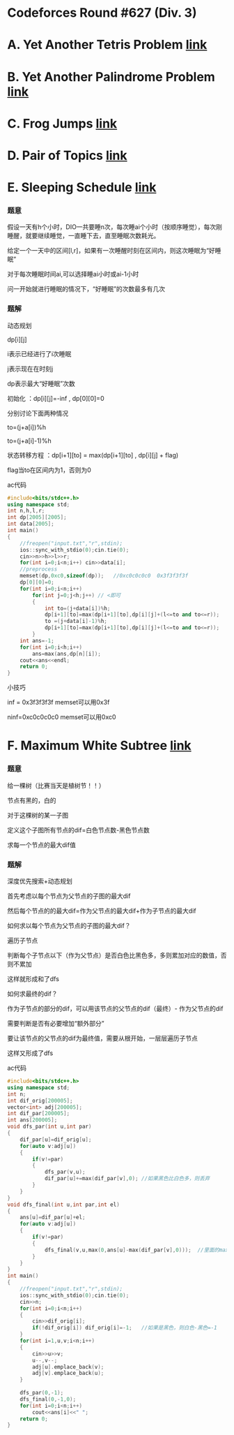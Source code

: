 # Codeforces Round #627 (Div. 3)



# A. Yet Another Tetris Problem [link](https://codeforces.com/contest/1324/problem/A)
# B. Yet Another Palindrome Problem [link](https://codeforces.com/contest/1324/problem/B)
# C. Frog Jumps [link](https://codeforces.com/contest/1324/problem/C)
# D. Pair of Topics [link](https://codeforces.com/contest/1324/problem/D)
# E. Sleeping Schedule [link](https://codeforces.com/contest/1324/problem/E)
### 题意
假设一天有h个小时，DIO一共要睡n次，每次睡ai个小时（按顺序睡觉），每次刚睡醒，就要继续睡觉，一直睡下去，直至睡眠次数耗光。

给定一个一天中的区间[l,r]，如果有一次睡醒时刻在区间内，则这次睡眠为“好睡眠”

对于每次睡眠时间ai,可以选择睡ai小时或ai-1小时

问一开始就进行睡眠的情况下，“好睡眠”的次数最多有几次

### 题解
动态规划

dp[i][j] 

i表示已经进行了i次睡眠   

j表示现在在时刻j

dp表示最大“好睡眠”次数

初始化 ：dp[i][j]=-inf , dp[0][0]=0

分别讨论下面两种情况

to=(j+a[i])%h

to=(j+a[i]-1)%h

状态转移方程 ：dp[i+1][to] = max(dp[i+1][to] , dp[i][j] + flag)

flag当to在区间内为1，否则为0

ac代码

```cpp
#include<bits/stdc++.h>
using namespace std;
int n,h,l,r;
int dp[2005][2005];
int data[2005];
int main()
{
	//freopen("input.txt","r",stdin);
	ios::sync_with_stdio(0);cin.tie(0);
	cin>>n>>h>>l>>r;
	for(int i=0;i<n;i++) cin>>data[i];
	//preprocess
	memset(dp,0xc0,sizeof(dp));   //0xc0c0c0c0  0x3f3f3f3f
	dp[0][0]=0;
	for(int i=0;i<n;i++)
		for(int j=0;j<h;j++) // <即可
		{
			int to=(j+data[i])%h;
			dp[i+1][to]=max(dp[i+1][to],dp[i][j]+(l<=to and to<=r));
			to =(j+data[i]-1)%h;
			dp[i+1][to]=max(dp[i+1][to],dp[i][j]+(l<=to and to<=r));
		}
	int ans=-1; 
	for(int i=0;i<h;i++)
		ans=max(ans,dp[n][i]);
	cout<<ans<<endl;
	return 0;
}
```
小技巧

inf = 0x3f3f3f3f memset可以用0x3f

ninf=0xc0c0c0c0 memset可以用0xc0

# F. Maximum White Subtree [link](https://codeforces.com/contest/1324/problem/F)

### 题意
给一棵树（比赛当天是植树节！！）

节点有黑的，白的

对于这棵树的某一子图

定义这个子图所有节点的dif=白色节点数-黑色节点数

求每一个节点的最大dif值

### 题解
深度优先搜索+动态规划

首先考虑以每个节点为父节点的子图的最大dif

然后每个节点的的最大dif=作为父节点的最大dif+作为子节点的最大dif

如何求以每个节点为父节点的子图的最大dif？

遍历子节点

判断每个子节点以下（作为父节点）是否白色比黑色多，多则累加对应的数值，否则不累加

这样就形成和了dfs

如何求最终的dif？

作为子节点的部分的dif，可以用该节点的父节点的dif（最终）- 作为父节点的dif

需要判断是否有必要增加“额外部分”

要让该节点的父节点的dif为最终值，需要从根开始，一层层遍历子节点

这样又形成了dfs

ac代码

```cpp
#include<bits/stdc++.h>
using namespace std;
int n;
int dif_orig[200005];
vector<int> adj[200005];
int dif_par[200005];
int ans[200005];
void dfs_par(int u,int par)
{
	dif_par[u]=dif_orig[u];
	for(auto v:adj[u])
	{
		if(v!=par)
		{
			dfs_par(v,u);
			dif_par[u]+=max(dif_par[v],0); //如果黑色比白色多，则丢弃 
		}
	}
}
void dfs_final(int u,int par,int el)
{
	ans[u]=dif_par[u]+el;
	for(auto v:adj[u])
	{
		if(v!=par)
		{
			dfs_final(v,u,max(0,ans[u]-max(dif_par[v],0)));  //里面的max和上面一样，外面的max判断是否有必要增加其他部分（作为子节点的部分） 
		}
	}
}
int main()
{
	//freopen("input.txt","r",stdin);
	ios::sync_with_stdio(0);cin.tie(0);
	cin>>n;
	for(int i=0;i<n;i++) 
	{
		cin>>dif_orig[i];
		if(!dif_orig[i]) dif_orig[i]=-1;   //如果是黑色，则白色-黑色=-1 
	}
	for(int i=1,u,v;i<n;i++)
	{
		cin>>u>>v;
		u--,v--;
		adj[u].emplace_back(v);
		adj[v].emplace_back(u);
	}
	
	dfs_par(0,-1);
	dfs_final(0,-1,0);
	for(int i=0;i<n;i++)
		cout<<ans[i]<<" ";
	return 0;
}
```




